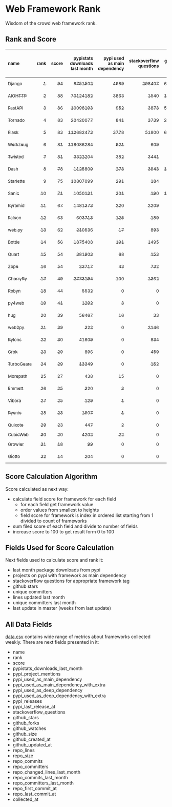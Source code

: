 # Web Framework Rank
Wisdom of the crowd web framework rank.

## Rank and Score
<sub>name</sub> | <sub>rank</sub> | <sub>score</sub> | <sub>pypistats downloads last month</sub> | <sub>pypi used as main dependency</sub> | <sub>stackoverflow questions</sub> | <sub>github stars</sub> | <sub>repo unique committers</sub> | <sub>repo changed lines last month</sub> | <sub>repo unique committers last month</sub> | <sub>repo last commit</sub>
:--- | ---: | ---: | ---: | ---: | ---: | ---: | ---: | ---: | ---: | ---:
[<sub>Django</sub>](https://github.com/django/django "first commit: 2005-07-13") | [<sub>1</sub>](# "  +0 last week") | [<sub>94</sub>](# "  -2 last week") | [<sub>8751502</sub>](# "  #7 in pypistats downloads last month -0.99% last week") | [<sub>4989</sub>](# "  #1 in pypi used as main dependency +0.36% last week") | [<sub>298407</sub>](# "  #1 in stackoverflow questions +0.13% last week") | [<sub>66804</sub>](# "  #1 in github stars +0.19% last week") | [<sub>2776</sub>](# "  #1 in repo unique committers +0.18% last week") | [<sub>4011</sub>](# "  #3 in repo changed lines last month +1.34% last week") | [<sub>40</sub>](# "  #1 in repo unique committers last month +0.0% last week") | [<sub>2022-10-14</sub>](# "▼ #2 in repo last commit 1 week ago")
[<sub>AIOHTTP</sub>](https://github.com/aio-libs/aiohttp "first commit: 2013-10-01") | [<sub>2</sub>](# "▲ +1 last week") | [<sub>88</sub>](# "▲ +2 last week") | [<sub>70124182</sub>](# "  #3 in pypistats downloads last month +2.59% last week") | [<sub>3863</sub>](# "  #2 in pypi used as main dependency +0.31% last week") | [<sub>1540</sub>](# "  #9 in stackoverflow questions +0.26% last week") | [<sub>12918</sub>](# "  #7 in github stars +0.14% last week") | [<sub>673</sub>](# "  #3 in repo unique committers +0.0% last week") | [<sub>1527</sub>](# "  #4 in repo changed lines last month -21.17% last week") | [<sub>8</sub>](# "  #2 in repo unique committers last month -20.0% last week") | [<sub>2022-10-10</sub>](# "▲ #2 in repo last commit 1 week ago")
[<sub>FastAPI</sub>](https://github.com/tiangolo/fastapi "first commit: 2018-12-05; uses: Starlette") | [<sub>3</sub>](# "▲ +1 last week") | [<sub>86</sub>](# "▲ +3 last week") | [<sub>10098193</sub>](# "  #6 in pypistats downloads last month +2.97% last week") | [<sub>952</sub>](# "  #4 in pypi used as main dependency +0.53% last week") | [<sub>3873</sub>](# "  #4 in stackoverflow questions +1.23% last week") | [<sub>50531</sub>](# "  #3 in github stars +0.45% last week") | [<sub>402</sub>](# "  #6 in repo unique committers +0.5% last week") | [<sub>323</sub>](# "▼ #9 in repo changed lines last month -35.53% last week") | [<sub>6</sub>](# "  #5 in repo unique committers last month +0.0% last week") | [<sub>2022-10-14</sub>](# "▲ #2 in repo last commit 1 week ago")
[<sub>Tornado</sub>](https://github.com/tornadoweb/tornado "first commit: 2009-09-09") | [<sub>4</sub>](# "▲ +2 last week") | [<sub>83</sub>](# "▲ +3 last week") | [<sub>20420077</sub>](# "  #4 in pypistats downloads last month +0.93% last week") | [<sub>841</sub>](# "  #6 in pypi used as main dependency +0.36% last week") | [<sub>3739</sub>](# "  #5 in stackoverflow questions +0.08% last week") | [<sub>20794</sub>](# "  #4 in github stars +0.07% last week") | [<sub>445</sub>](# "  #5 in repo unique committers +0.23% last week") | [<sub>34</sub>](# "▼ #16 in repo changed lines last month +112.5% last week") | [<sub>3</sub>](# "▲ #9 in repo unique committers last month +50.0% last week") | [<sub>2022-10-15</sub>](# "▲ #1 in repo last commit 1 week ago")
[<sub>Flask</sub>](https://github.com/pallets/flask "first commit: 2010-04-06; uses: Werkzeug") | [<sub>5</sub>](# "▼ -3 last week") | [<sub>83</sub>](# "▼ -5 last week") | [<sub>112682473</sub>](# "  #2 in pypistats downloads last month +0.79% last week") | [<sub>3778</sub>](# "  #3 in pypi used as main dependency +0.4% last week") | [<sub>51800</sub>](# "  #2 in stackoverflow questions +0.16% last week") | [<sub>60832</sub>](# "  #2 in github stars +0.14% last week") | [<sub>812</sub>](# "  #2 in repo unique committers +0.0% last week") | [<sub>6</sub>](# "▼ #17 in repo changed lines last month -92.86% last week") | [<sub>3</sub>](# "▼ #9 in repo unique committers last month -40.0% last week") | [<sub>2022-10-05</sub>](# "▼ #14 in repo last commit 2 weeks ago")
[<sub>Werkzeug</sub>](https://github.com/pallets/werkzeug "first commit: 2007-05-04; used by: Flask and Quart") | [<sub>6</sub>](# "▲ +3 last week") | [<sub>81</sub>](# "▲ +8 last week") | [<sub>118086284</sub>](# "  #1 in pypistats downloads last month -0.48% last week") | [<sub>921</sub>](# "  #5 in pypi used as main dependency +0.33% last week") | [<sub>609</sub>](# "  #15 in stackoverflow questions +0.33% last week") | [<sub>6187</sub>](# "  #12 in github stars +0.06% last week") | [<sub>472</sub>](# "  #4 in repo unique committers +0.85% last week") | [<sub>600</sub>](# "▲ #7 in repo changed lines last month +29900.0% last week") | [<sub>6</sub>](# "▲ #5 in repo unique committers last month +500.0% last week") | [<sub>2022-10-13</sub>](# "▲ #2 in repo last commit 1 week ago")
[<sub>Twisted</sub>](https://github.com/twisted/twisted "first commit: 2001-07-09") | [<sub>7</sub>](# "▼ -2 last week") | [<sub>81</sub>](# "▼ +0 last week") | [<sub>3322204</sub>](# "  #8 in pypistats downloads last month +3.47% last week") | [<sub>382</sub>](# "  #7 in pypi used as main dependency +0.0% last week") | [<sub>3441</sub>](# "  #6 in stackoverflow questions +0.03% last week") | [<sub>4786</sub>](# "  #15 in github stars +0.17% last week") | [<sub>289</sub>](# "  #9 in repo unique committers +0.0% last week") | [<sub>16267</sub>](# "  #1 in repo changed lines last month -7.96% last week") | [<sub>7</sub>](# "▼ #4 in repo unique committers last month -12.5% last week") | [<sub>2022-10-11</sub>](# "▲ #2 in repo last commit 1 week ago")
[<sub>Dash</sub>](https://github.com/plotly/dash "first commit: 2015-04-10") | [<sub>8</sub>](# "▼ -1 last week") | [<sub>78</sub>](# "▼ -1 last week") | [<sub>1125809</sub>](# "  #12 in pypistats downloads last month -5.76% last week") | [<sub>273</sub>](# "  #10 in pypi used as main dependency +0.37% last week") | [<sub>3943</sub>](# "  #3 in stackoverflow questions +0.1% last week") | [<sub>17477</sub>](# "  #5 in github stars +0.17% last week") | [<sub>153</sub>](# "  #15 in repo unique committers +0.66% last week") | [<sub>1251</sub>](# "  #5 in repo changed lines last month +11.0% last week") | [<sub>5</sub>](# "▼ #7 in repo unique committers last month -16.67% last week") | [<sub>2022-10-13</sub>](# "▲ #2 in repo last commit 1 week ago")
[<sub>Starlette</sub>](https://github.com/encode/starlette "first commit: 2018-06-25; used by: FastAPI") | [<sub>9</sub>](# "▼ -1 last week") | [<sub>75</sub>](# "▼ -2 last week") | [<sub>10807099</sub>](# "  #5 in pypistats downloads last month +4.21% last week") | [<sub>291</sub>](# "  #9 in pypi used as main dependency +0.34% last week") | [<sub>184</sub>](# "  #19 in stackoverflow questions +3.95% last week") | [<sub>7467</sub>](# "  #10 in github stars +0.26% last week") | [<sub>223</sub>](# "  #12 in repo unique committers +0.45% last week") | [<sub>797</sub>](# "  #6 in repo changed lines last month +4.46% last week") | [<sub>8</sub>](# "▲ #2 in repo unique committers last month +14.29% last week") | [<sub>2022-10-12</sub>](# "▼ #2 in repo last commit 1 week ago")
[<sub>Sanic</sub>](https://github.com/sanic-org/sanic "first commit: 2016-05-26") | [<sub>10</sub>](# "  +0 last week") | [<sub>71</sub>](# "  -2 last week") | [<sub>1050131</sub>](# "  #13 in pypistats downloads last month +4.2% last week") | [<sub>301</sub>](# "  #8 in pypi used as main dependency +0.0% last week") | [<sub>190</sub>](# "  #17 in stackoverflow questions -0.52% last week") | [<sub>16518</sub>](# "  #6 in github stars +0.07% last week") | [<sub>356</sub>](# "  #8 in repo unique committers +0.0% last week") | [<sub>5893</sub>](# "  #2 in repo changed lines last month -3.69% last week") | [<sub>2</sub>](# "▼ #12 in repo unique committers last month -50.0% last week") | [<sub>2022-09-29</sub>](# "▼ #15 in repo last commit 3 weeks ago")
[<sub>Pyramid</sub>](https://github.com/Pylons/pyramid "first commit: 2008-07-04; used by: CubicWeb") | [<sub>11</sub>](# "  +0 last week") | [<sub>67</sub>](# "  -1 last week") | [<sub>1481373</sub>](# "  #11 in pypistats downloads last month +9.08% last week") | [<sub>220</sub>](# "  #11 in pypi used as main dependency +0.0% last week") | [<sub>2209</sub>](# "  #7 in stackoverflow questions -0.05% last week") | [<sub>3701</sub>](# "  #16 in github stars +0.08% last week") | [<sub>358</sub>](# "  #7 in repo unique committers +0.0% last week") | [<sub>231</sub>](# "  #10 in repo changed lines last month +0.0% last week") | [<sub>1</sub>](# "▲ #14 in repo unique committers last month +0.0% last week") | [<sub>2022-09-29</sub>](# "▼ #15 in repo last commit 3 weeks ago")
[<sub>Falcon</sub>](https://github.com/falconry/falcon "first commit: 2012-12-06; used by: hug") | [<sub>12</sub>](# "  +0 last week") | [<sub>63</sub>](# "  -3 last week") | [<sub>603713</sub>](# "  #14 in pypistats downloads last month -3.19% last week") | [<sub>125</sub>](# "  #13 in pypi used as main dependency +0.0% last week") | [<sub>189</sub>](# "  #18 in stackoverflow questions +0.0% last week") | [<sub>8912</sub>](# "  #8 in github stars +0.17% last week") | [<sub>199</sub>](# "  #13 in repo unique committers +0.0% last week") | [<sub>209</sub>](# "▼ #12 in repo changed lines last month -35.09% last week") | [<sub>1</sub>](# "▼ #14 in repo unique committers last month -50.0% last week") | [<sub>2022-10-10</sub>](# "▲ #2 in repo last commit 1 week ago")
[<sub>web.py</sub>](https://github.com/webpy/webpy "first commit: 1970-01-01") | [<sub>13</sub>](# "▲ +4 last week") | [<sub>62</sub>](# "▲ +16 last week") | [<sub>210536</sub>](# "  #16 in pypistats downloads last month +10.42% last week") | [<sub>17</sub>](# "  #18 in pypi used as main dependency +0.0% last week") | [<sub>893</sub>](# "  #12 in stackoverflow questions +0.11% last week") | [<sub>5731</sub>](# "  #13 in github stars +0.07% last week") | [<sub>94</sub>](# "  #18 in repo unique committers +0.0% last week") | [<sub>385</sub>](# "▲ #8 in repo changed lines last month +100% last week") | [<sub>2</sub>](# "▲ #12 in repo unique committers last month +100% last week") | [<sub>2022-10-13</sub>](# "▲ #2 in repo last commit 1 week ago")
[<sub>Bottle</sub>](https://github.com/bottlepy/bottle "first commit: 2009-06-30") | [<sub>14</sub>](# "  +0 last week") | [<sub>56</sub>](# "  -1 last week") | [<sub>1875408</sub>](# "  #10 in pypistats downloads last month -0.74% last week") | [<sub>191</sub>](# "  #12 in pypi used as main dependency +0.0% last week") | [<sub>1495</sub>](# "  #10 in stackoverflow questions +0.0% last week") | [<sub>7770</sub>](# "  #9 in github stars +0.09% last week") | [<sub>231</sub>](# "  #11 in repo unique committers +0.0% last week") | [<sub>0</sub>](# "▼ #18 in repo changed lines last month +100% last week") | [<sub>0</sub>](# "▼ #18 in repo unique committers last month +100% last week") | [<sub>2022-09-05</sub>](# "▼ #18 in repo last commit 6 weeks ago")
[<sub>Quart</sub>](https://github.com/pallets/quart "first commit: 2017-05-14; uses: Werkzeug") | [<sub>15</sub>](# "▼ -2 last week") | [<sub>54</sub>](# "▼ -6 last week") | [<sub>381903</sub>](# "  #15 in pypistats downloads last month +2.56% last week") | [<sub>68</sub>](# "  #15 in pypi used as main dependency +0.0% last week") | [<sub>153</sub>](# "  #20 in stackoverflow questions +0.0% last week") | [<sub>1407</sub>](# "  #20 in github stars +1.22% last week") | [<sub>79</sub>](# "  #19 in repo unique committers +0.0% last week") | [<sub>209</sub>](# "▼ #12 in repo changed lines last month -56.0% last week") | [<sub>1</sub>](# "▼ #14 in repo unique committers last month -50.0% last week") | [<sub>2022-10-08</sub>](# "▼ #2 in repo last commit 2 weeks ago")
[<sub>Zope</sub>](https://github.com/zopefoundation/Zope "first commit: 1996-06-17") | [<sub>16</sub>](# "▼ -1 last week") | [<sub>54</sub>](# "▼ -2 last week") | [<sub>23717</sub>](# "  #19 in pypistats downloads last month -13.59% last week") | [<sub>43</sub>](# "  #16 in pypi used as main dependency +0.0% last week") | [<sub>732</sub>](# "  #14 in stackoverflow questions +0.0% last week") | [<sub>302</sub>](# "  #25 in github stars +1.0% last week") | [<sub>172</sub>](# "  #14 in repo unique committers +0.0% last week") | [<sub>101</sub>](# "▼ #15 in repo changed lines last month -53.46% last week") | [<sub>1</sub>](# "▼ #14 in repo unique committers last month -50.0% last week") | [<sub>2022-10-12</sub>](# "▲ #2 in repo last commit 1 week ago")
[<sub>CherryPy</sub>](https://github.com/cherrypy/cherrypy "first commit: 2004-11-20") | [<sub>17</sub>](# "▼ -1 last week") | [<sub>49</sub>](# "▼ -1 last week") | [<sub>2773194</sub>](# "  #9 in pypistats downloads last month -4.39% last week") | [<sub>100</sub>](# "  #14 in pypi used as main dependency +0.0% last week") | [<sub>1362</sub>](# "  #11 in stackoverflow questions +0.15% last week") | [<sub>1599</sub>](# "  #18 in github stars +0.25% last week") | [<sub>145</sub>](# "  #16 in repo unique committers +0.0% last week") | [<sub>0</sub>](# "▼ #18 in repo changed lines last month +100% last week") | [<sub>0</sub>](# "▼ #18 in repo unique committers last month +100% last week") | [<sub>2022-07-17</sub>](# "  #20 in repo last commit 13 weeks ago")
[<sub>Robyn</sub>](https://github.com/sansyrox/robyn "first commit: 2021-05-22") | [<sub>18</sub>](# "  +0 last week") | [<sub>44</sub>](# "  +0 last week") | [<sub>5532</sub>](# "▲ #21 in pypistats downloads last month +23.98% last week") | [<sub>0</sub>](# "  #26 in pypi used as main dependency +100% last week") | [<sub>0</sub>](# "  #23 in stackoverflow questions +100% last week") | [<sub>1537</sub>](# "  #19 in github stars +0.46% last week") | [<sub>23</sub>](# "  #26 in repo unique committers +0.0% last week") | [<sub>210</sub>](# "  #11 in repo changed lines last month -6.25% last week") | [<sub>3</sub>](# "▼ #9 in repo unique committers last month -25.0% last week") | [<sub>2022-10-12</sub>](# "▲ #2 in repo last commit 1 week ago")
[<sub>py4web</sub>](https://github.com/web2py/py4web "first commit: 2019-03-25") | [<sub>19</sub>](# "  +0 last week") | [<sub>41</sub>](# "  -1 last week") | [<sub>1292</sub>](# "  #24 in pypistats downloads last month +9.96% last week") | [<sub>3</sub>](# "  #21 in pypi used as main dependency +0.0% last week") | [<sub>0</sub>](# "  #23 in stackoverflow questions +100% last week") | [<sub>184</sub>](# "  #27 in github stars +0.0% last week") | [<sub>63</sub>](# "  #20 in repo unique committers +0.0% last week") | [<sub>182</sub>](# "▼ #14 in repo changed lines last month +0.0% last week") | [<sub>4</sub>](# "  #8 in repo unique committers last month +0.0% last week") | [<sub>2022-09-29</sub>](# "▼ #15 in repo last commit 3 weeks ago")
[<sub>hug</sub>](https://github.com/hugapi/hug "first commit: 2015-07-17; uses: Falcon") | [<sub>20</sub>](# "  +0 last week") | [<sub>39</sub>](# "  -1 last week") | [<sub>56467</sub>](# "  #17 in pypistats downloads last month +2.19% last week") | [<sub>16</sub>](# "  #19 in pypi used as main dependency +0.0% last week") | [<sub>33</sub>](# "  #22 in stackoverflow questions +0.0% last week") | [<sub>6659</sub>](# "  #11 in github stars +0.05% last week") | [<sub>123</sub>](# "  #17 in repo unique committers +0.0% last week") | [<sub>0</sub>](# "▼ #18 in repo changed lines last month +100% last week") | [<sub>0</sub>](# "▼ #18 in repo unique committers last month +100% last week") | [<sub>2020-08-10</sub>](# "  #27 in repo last commit 114 weeks ago")
[<sub>web2py</sub>](https://github.com/web2py/web2py "first commit: 2011-11-23") | [<sub>21</sub>](# "  +0 last week") | [<sub>39</sub>](# "  +0 last week") | [<sub>322</sub>](# "▲ #28 in pypistats downloads last month +5.23% last week") | [<sub>0</sub>](# "  #26 in pypi used as main dependency +100% last week") | [<sub>2146</sub>](# "  #8 in stackoverflow questions +0.0% last week") | [<sub>2020</sub>](# "  #17 in github stars +0.2% last week") | [<sub>271</sub>](# "  #10 in repo unique committers +0.0% last week") | [<sub>0</sub>](# "▼ #18 in repo changed lines last month +100% last week") | [<sub>0</sub>](# "▼ #18 in repo unique committers last month +100% last week") | [<sub>2022-06-04</sub>](# "  #22 in repo last commit 20 weeks ago")
[<sub>Pylons</sub>](https://github.com/Pylons/pylons "first commit: 2006-02-18") | [<sub>22</sub>](# "  +0 last week") | [<sub>30</sub>](# "  +0 last week") | [<sub>41609</sub>](# "  #18 in pypistats downloads last month -11.96% last week") | [<sub>0</sub>](# "  #26 in pypi used as main dependency +100% last week") | [<sub>834</sub>](# "  #13 in stackoverflow questions +0.12% last week") | [<sub>221</sub>](# "  #26 in github stars +0.0% last week") | [<sub>36</sub>](# "  #22 in repo unique committers +0.0% last week") | [<sub>0</sub>](# "▼ #18 in repo changed lines last month +100% last week") | [<sub>0</sub>](# "▼ #18 in repo unique committers last month +100% last week") | [<sub>2018-01-12</sub>](# "  #30 in repo last commit 249 weeks ago")
[<sub>Grok</sub>](https://github.com/zopefoundation/grok "first commit: 2006-10-14") | [<sub>23</sub>](# "  +0 last week") | [<sub>29</sub>](# "  +0 last week") | [<sub>896</sub>](# "  #25 in pypistats downloads last month -6.57% last week") | [<sub>0</sub>](# "  #26 in pypi used as main dependency +100% last week") | [<sub>459</sub>](# "  #16 in stackoverflow questions +0.44% last week") | [<sub>20</sub>](# "  #31 in github stars +0.0% last week") | [<sub>41</sub>](# "  #21 in repo unique committers +0.0% last week") | [<sub>0</sub>](# "▼ #18 in repo changed lines last month +100% last week") | [<sub>0</sub>](# "▼ #18 in repo unique committers last month +100% last week") | [<sub>2022-09-01</sub>](# "▼ #19 in repo last commit 7 weeks ago")
[<sub>TurboGears</sub>](https://github.com/TurboGears/tg2 "first commit: 2007-06-27") | [<sub>24</sub>](# "  +0 last week") | [<sub>29</sub>](# "  +0 last week") | [<sub>13349</sub>](# "  #20 in pypistats downloads last month +4.82% last week") | [<sub>0</sub>](# "  #26 in pypi used as main dependency +100% last week") | [<sub>152</sub>](# "  #21 in stackoverflow questions +0.0% last week") | [<sub>776</sub>](# "  #22 in github stars -0.13% last week") | [<sub>35</sub>](# "  #23 in repo unique committers +0.0% last week") | [<sub>0</sub>](# "▼ #18 in repo changed lines last month +100% last week") | [<sub>0</sub>](# "▼ #18 in repo unique committers last month +100% last week") | [<sub>2021-05-26</sub>](# "  #26 in repo last commit 73 weeks ago")
[<sub>Morepath</sub>](https://github.com/morepath/morepath "first commit: 2013-07-17") | [<sub>25</sub>](# "  +0 last week") | [<sub>27</sub>](# "  -1 last week") | [<sub>438</sub>](# "▼ #27 in pypistats downloads last month -11.52% last week") | [<sub>15</sub>](# "  #20 in pypi used as main dependency +0.0% last week") | [<sub>0</sub>](# "  #23 in stackoverflow questions +100% last week") | [<sub>396</sub>](# "  #24 in github stars +0.0% last week") | [<sub>28</sub>](# "  #24 in repo unique committers +0.0% last week") | [<sub>0</sub>](# "▼ #18 in repo changed lines last month +100% last week") | [<sub>0</sub>](# "▼ #18 in repo unique committers last month +100% last week") | [<sub>2022-05-29</sub>](# "  #23 in repo last commit 20 weeks ago")
[<sub>Emmett</sub>](https://github.com/emmett-framework/emmett "first commit: 2014-10-22") | [<sub>26</sub>](# "  +0 last week") | [<sub>25</sub>](# "  -1 last week") | [<sub>320</sub>](# "▼ #29 in pypistats downloads last month -0.31% last week") | [<sub>3</sub>](# "  #21 in pypi used as main dependency +0.0% last week") | [<sub>0</sub>](# "  #23 in stackoverflow questions +100% last week") | [<sub>778</sub>](# "  #21 in github stars +0.0% last week") | [<sub>22</sub>](# "  #27 in repo unique committers +0.0% last week") | [<sub>0</sub>](# "▼ #18 in repo changed lines last month +100% last week") | [<sub>0</sub>](# "▼ #18 in repo unique committers last month +100% last week") | [<sub>2022-05-20</sub>](# "  #24 in repo last commit 22 weeks ago")
[<sub>Vibora</sub>](https://github.com/vibora-io/vibora "first commit: 2018-06-13") | [<sub>27</sub>](# "  +0 last week") | [<sub>25</sub>](# "  +0 last week") | [<sub>129</sub>](# "  #31 in pypistats downloads last month -12.84% last week") | [<sub>1</sub>](# "  #24 in pypi used as main dependency +0.0% last week") | [<sub>0</sub>](# "  #23 in stackoverflow questions +100% last week") | [<sub>5710</sub>](# "  #14 in github stars -0.02% last week") | [<sub>27</sub>](# "  #25 in repo unique committers +0.0% last week") | [<sub>0</sub>](# "▼ #18 in repo changed lines last month +100% last week") | [<sub>0</sub>](# "▼ #18 in repo unique committers last month +100% last week") | [<sub>2019-02-11</sub>](# "  #29 in repo last commit 192 weeks ago")
[<sub>Pycnic</sub>](https://github.com/nullism/pycnic "first commit: 2015-11-04") | [<sub>28</sub>](# "  +0 last week") | [<sub>23</sub>](# "  +0 last week") | [<sub>1907</sub>](# "  #23 in pypistats downloads last month -2.95% last week") | [<sub>1</sub>](# "  #24 in pypi used as main dependency +0.0% last week") | [<sub>0</sub>](# "  #23 in stackoverflow questions +100% last week") | [<sub>156</sub>](# "  #28 in github stars +0.0% last week") | [<sub>11</sub>](# "  #28 in repo unique committers +0.0% last week") | [<sub>0</sub>](# "▼ #18 in repo changed lines last month +100% last week") | [<sub>0</sub>](# "▼ #18 in repo unique committers last month +100% last week") | [<sub>2022-04-05</sub>](# "  #25 in repo last commit 28 weeks ago")
[<sub>Quixote</sub>](https://github.com/nascheme/quixote "first commit: 2006-03-16") | [<sub>29</sub>](# "  +0 last week") | [<sub>23</sub>](# "  +0 last week") | [<sub>447</sub>](# "▲ #26 in pypistats downloads last month +1.59% last week") | [<sub>2</sub>](# "  #23 in pypi used as main dependency +0.0% last week") | [<sub>0</sub>](# "  #23 in stackoverflow questions +100% last week") | [<sub>80</sub>](# "  #29 in github stars +0.0% last week") | [<sub>6</sub>](# "  #29 in repo unique committers +0.0% last week") | [<sub>0</sub>](# "▼ #18 in repo changed lines last month +100% last week") | [<sub>0</sub>](# "▼ #18 in repo unique committers last month +100% last week") | [<sub>2022-06-23</sub>](# "  #21 in repo last commit 17 weeks ago")
[<sub>CubicWeb</sub>](https://forge.extranet.logilab.fr/cubicweb/cubicweb "uses: Pyramid") | [<sub>30</sub>](# "  +0 last week") | [<sub>20</sub>](# "  -1 last week") | [<sub>4202</sub>](# "▼ #22 in pypistats downloads last month -16.23% last week") | [<sub>22</sub>](# "  #17 in pypi used as main dependency +0.0% last week") | [<sub>0</sub>](# "  #23 in stackoverflow questions +100% last week") | [<sub>0</sub>](# "  #32 in github stars +100% last week") | [<sub>0</sub>](# "  #32 in repo unique committers +100% last week") | [<sub>0</sub>](# "▼ #18 in repo changed lines last month +100% last week") | [<sub>0</sub>](# "▼ #18 in repo unique committers last month +100% last week") | [<sub></sub>](# "  #31 in repo last commit")
[<sub>Growler</sub>](https://github.com/pyGrowler/Growler "first commit: 2014-08-17") | [<sub>31</sub>](# "  +0 last week") | [<sub>18</sub>](# "  +0 last week") | [<sub>99</sub>](# "  #32 in pypistats downloads last month +25.32% last week") | [<sub>0</sub>](# "  #26 in pypi used as main dependency +100% last week") | [<sub>0</sub>](# "  #23 in stackoverflow questions +100% last week") | [<sub>686</sub>](# "  #23 in github stars +0.0% last week") | [<sub>6</sub>](# "  #29 in repo unique committers +0.0% last week") | [<sub>0</sub>](# "▼ #18 in repo changed lines last month +100% last week") | [<sub>0</sub>](# "▼ #18 in repo unique committers last month +100% last week") | [<sub>2020-03-08</sub>](# "  #28 in repo last commit 136 weeks ago")
[<sub>Giotto</sub>](https://github.com/priestc/giotto "first commit: 2012-02-26") | [<sub>32</sub>](# "  +0 last week") | [<sub>14</sub>](# "  +0 last week") | [<sub>204</sub>](# "  #30 in pypistats downloads last month +7.37% last week") | [<sub>0</sub>](# "  #26 in pypi used as main dependency +100% last week") | [<sub>0</sub>](# "  #23 in stackoverflow questions +100% last week") | [<sub>57</sub>](# "  #30 in github stars +0.0% last week") | [<sub>3</sub>](# "  #31 in repo unique committers +0.0% last week") | [<sub>0</sub>](# "▼ #18 in repo changed lines last month +100% last week") | [<sub>0</sub>](# "▼ #18 in repo unique committers last month +100% last week") | [<sub>2013-10-07</sub>](# "  #31 in repo last commit 471 weeks ago")

## Score Calculation Algorithm
Score calculated as next way:
- calculate field score for framework for each field
  - for each field get framework value
  - order values from smallest to heights
  - field score for framework is index in ordered list starting from 1 divided to count of frameworks
- sum filed score of each field and divide to number of fields
- increase score to 100 to get result form 0 to 100

## Fields Used for Score Calculation
Next fields used to calculate score and rank it:
- last month package downloads from pypi
- projects on pypi with framework as main dependency
- stackoverflow questions for appropriate framework tag
- github stars
- unique committers
- lines updated last month
- unique committers last month
- last update in master (weeks from last update)

## All Data Fields
[data.csv](data.csv) contains wide range of metrics about frameworks collected weekly.
There are next fields presented in it: 

- name
- rank
- score
- pypistats_downloads_last_month
- pypi_project_mentions
- pypi_used_as_main_dependency
- pypi_used_as_main_dependency_with_extra
- pypi_used_as_deep_dependency
- pypi_used_as_deep_dependency_with_extra
- pypi_releases
- pypi_last_release_at
- stackoverflow_questions
- github_stars
- github_forks
- github_watches
- github_size
- github_created_at
- github_updated_at
- repo_lines
- repo_size
- repo_commits
- repo_committers
- repo_changed_lines_last_month
- repo_commits_last_month
- repo_committers_last_month
- repo_first_commit_at
- repo_last_commit_at
- collected_at
